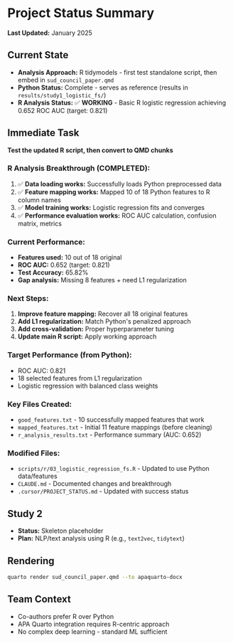 # Project Status Summary

**Last Updated:** January 2025

## Current State
- **Analysis Approach:** R tidymodels - first test standalone script, then embed in `sud_council_paper.qmd`
- **Python Status:** Complete - serves as reference (results in `results/study1_logistic_fs/`)
- **R Analysis Status:** ✅ **WORKING** - Basic R logistic regression achieving 0.652 ROC AUC (target: 0.821)

## Immediate Task
**Test the updated R script, then convert to QMD chunks**

### R Analysis Breakthrough (COMPLETED):
1. ✅ **Data loading works:** Successfully loads Python preprocessed data
2. ✅ **Feature mapping works:** Mapped 10 of 18 Python features to R column names
3. ✅ **Model training works:** Logistic regression fits and converges
4. ✅ **Performance evaluation works:** ROC AUC calculation, confusion matrix, metrics

### Current Performance:
- **Features used:** 10 out of 18 original
- **ROC AUC:** 0.652 (target: 0.821)
- **Test Accuracy:** 65.82%
- **Gap analysis:** Missing 8 features + need L1 regularization

### Next Steps:
1. **Improve feature mapping:** Recover all 18 original features
2. **Add L1 regularization:** Match Python's penalized approach
3. **Add cross-validation:** Proper hyperparameter tuning
4. **Update main R script:** Apply working approach

### Target Performance (from Python):
- ROC AUC: 0.821
- 18 selected features from L1 regularization  
- Logistic regression with balanced class weights

### Key Files Created:
- `good_features.txt` - 10 successfully mapped features that work
- `mapped_features.txt` - Initial 11 feature mappings (before cleaning)
- `r_analysis_results.txt` - Performance summary (AUC: 0.652)

### Modified Files:
- `scripts/r/03_logistic_regression_fs.R` - Updated to use Python data/features
- `CLAUDE.md` - Documented changes and breakthrough
- `.cursor/PROJECT_STATUS.md` - Updated with success status

## Study 2
- **Status:** Skeleton placeholder
- **Plan:** NLP/text analysis using R (e.g., `text2vec`, `tidytext`)

## Rendering
```bash
quarto render sud_council_paper.qmd --to apaquarto-docx
```

## Team Context
- Co-authors prefer R over Python
- APA Quarto integration requires R-centric approach
- No complex deep learning - standard ML sufficient